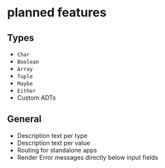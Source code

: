 # planned features

## Types

- `Char`
- `Boolean`
- `Array`
- `Tuple`
- `Maybe`
- `Either`
- Custom ADTs

## General

- Description text per type
- Description text per value
- Routing for standalone apps
- Render Error messages directly below input fields 